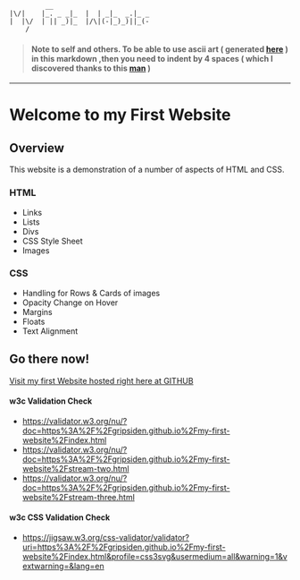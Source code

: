                                                                                                                       
             __                         
    |\/|    |_. _ _|_  |  | _|_  _.|_ _ 
    |  |\/  | || _)|_  |/\|(-|_)_)||_(- 
        /                               

> #### Note to self and others. To be able to use ascii art ( generated [here](http://patorjk.com/software/taag/#p=display&h=1&f=Straight&t=My%20First%20Website) ) in this markdown ,then you need to indent by 4 spaces ( which I discovered thanks to this [man](https://twitter.com/jeffvincent/status/255800909760700416?lang=en) ) 
-------------------------------------------------------------------------------
# Welcome to my First Website

## Overview
This website is a demonstration of a number of aspects of HTML and CSS.

### HTML

  * Links
  * Lists
  * Divs
  * CSS Style Sheet
  * Images

### CSS

  * Handling for Rows & Cards of images
  * Opacity Change on Hover
  * Margins
  * Floats
  * Text Alignment

## Go there now!

[Visit my first Website hosted right here at GITHUB ](https://gripsiden.github.io/my-first-website/ "Go to Gripsidens First Website")

#### w3c Validation Check 
  * https://validator.w3.org/nu/?doc=https%3A%2F%2Fgripsiden.github.io%2Fmy-first-website%2Findex.html
  * https://validator.w3.org/nu/?doc=https%3A%2F%2Fgripsiden.github.io%2Fmy-first-website%2Fstream-two.html
  * https://validator.w3.org/nu/?doc=https%3A%2F%2Fgripsiden.github.io%2Fmy-first-website%2Fstream-three.html

#### w3c CSS Validation Check 
  * https://jigsaw.w3.org/css-validator/validator?uri=https%3A%2F%2Fgripsiden.github.io%2Fmy-first-website%2Findex.html&profile=css3svg&usermedium=all&warning=1&vextwarning=&lang=en

